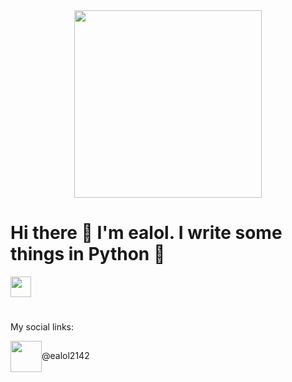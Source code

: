 <div id="header" align="center">
  <img src="https://media.giphy.com/media/v1.Y2lkPTc5MGI3NjExdDBqMXJycnRibHA5djV0aTR4d3h5dzBqY2h4YXQ4aGFvZHdhemQyNiZlcD12MV9pbnRlcm5hbF9naWZfYnlfaWQmY3Q9Zw/2IudUHdI075HL02Pkk/giphy.gif" width="300"/>
</div>

<div id="body" >
  <h1> Hi there 👋 I'm ealol. I write some things in Python 💬</h1>
  <p></p><img src="https://www.codewars.com/users/ealol/badges/small" height="33" /></p> 
</div>

<h1></h1>

My social links:

<div id="body" align="left">
  <p></p><img src="https://pngimg.com/uploads/telegram/telegram_PNG29.png" width="50" align="center" />@ealol2142</p> 
</div>




<!--
**ealol2142/ealol2142** is a ✨ _special_ ✨ repository because its `README.md` (this file) appears on your GitHub profile.
<p><img src="../images/2121.png" width="128" height="128" align="top" />Текст вверху изображения</p>

Here are some ideas to get you started:

- 🔭 I’m currently working on ...
- 🌱 I’m currently learning ...
- 👯 I’m looking to collaborate on ...
- 🤔 I’m looking for help with ...
- 💬 Ask me about ...
- 📫 How to reach me: ...
- 😄 Pronouns: ...
- ⚡ Fun fact: ...
-->
